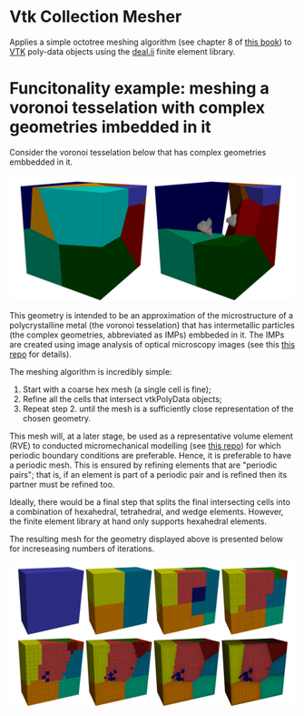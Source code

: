 # Vtk Collection Mesher

Applies a simple octotree meshing algorithm (see chapter 8 of [this book](https://books.google.co.za/books/about/Automatic_Mesh_Generation.html?id=a6yPzQEACAAJ&redir_esc=y)) to [VTK](https://vtk.org/) poly-data objects using 
the [deal.ii](https://www.dealii.org/) finite element library.

# Funcitonality example: meshing a voronoi tesselation with complex geometries imbedded in it

Consider the voronoi tesselation below that has complex geometries embbedded in it.

![alt text](https://github.com/BenAlheit/vtk-collection-mesher_public/blob/master/imgs/voronois.png?raw=true)

This geometry is intended to be an approximation of the microstructure of a polycrystalline metal (the voronoi tesselation) that has intermetallic particles 
(the complex geometries, abbreviated as IMPs) embbeded in it. The IMPs are created using image analysis of optical microscopy images (see this [this repo](https://github.com/BenAlheit/imp-image-analysis_public)
for details).

The meshing algorithm is incredibly simple:
1. Start with a coarse hex mesh (a single cell is fine);
2. Refine all the cells that intersect vtkPolyData objects;
3. Repeat step 2. until the mesh is a sufficiently close representation of the chosen geometry.

This mesh will, at a later stage, be used as a representative volume element (RVE) to conducted micromechanical modelling (see [this repo](https://github.com/BenAlheit/solver_public)) 
for which periodic boundary conditions are preferable. Hence, it is preferable to have a periodic mesh. This is ensured by refining elements that are "periodic pairs"; that is, 
if an element is part of a periodic pair and is refined then its partner must be refined too.

Ideally, there would be a final step that splits the final intersecting cells into a combination of hexahedral, tetrahedral, and wedge elements. However, 
the finite element library at hand only supports hexahedral elements. 

The resulting mesh for the geometry displayed above is presented below for increseasing numbers of iterations.

![alt text](https://github.com/BenAlheit/vtk-collection-mesher_public/blob/master/imgs/meshes-together.png?raw=true)
